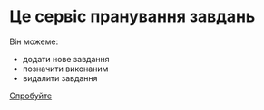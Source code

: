 # Це сервіс пранування завдань

Він можеме:
- додати нове завдання
- позначити виконаним
- видалити завдання

[Спробуйте](https://pavlo-zubovych.github.io/toDoList_JS/)
